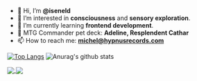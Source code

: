 - 👋 Hi, I’m **@iseneld**
- 👀 I’m interested in **consciousness** and **sensory exploration**.
- 🌱 I’m currently learning **frontend development**.
- 💞️ MTG Commander pet deck: **Adeline, Resplendent Cathar**
- 📫 How to reach me: **michel@hypnusrecords.com**

<!---
iseneld/iseneld is a ✨ special ✨ repository because its `README.md` (this file) appears on your GitHub profile.
You can click the Preview link to take a look at your changes.
--->

[![Top Langs](https://github-readme-stats.vercel.app/api/top-langs/?username=iseneld&theme=apprentice&layout=compact)](https://github.com/iseneld/github-readme-stats)
![Anurag's github stats](https://github-readme-stats.vercel.app/api?username=iseneld&theme=apprentice&layout=compact)


<a href="https://github.com/iseneld/github-readme-stats">
  <img align="center" src="https://github-readme-stats.vercel.app/api/top-langs/?username=iseneld&theme=apprentice&layout=compact" />
</a>
<a href="https://github.com/iseneld/convoychat">
  <img align="center" src="https://github-readme-stats.vercel.app/api?username=iseneld&theme=apprentice&layout=compact" />
</a>
